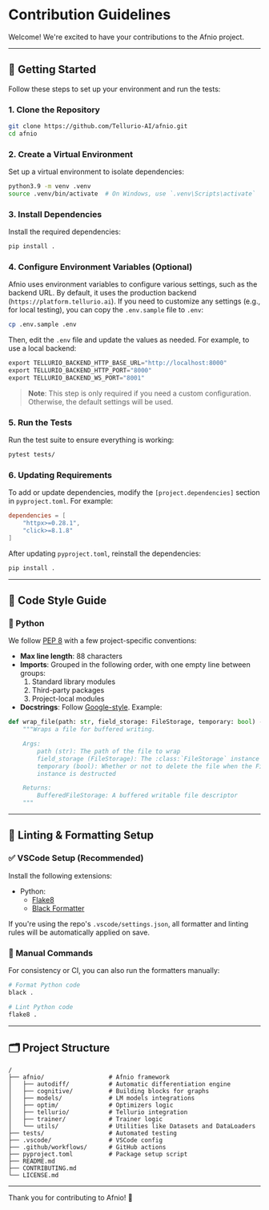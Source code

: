 # Contribution Guidelines

Welcome! We're excited to have your contributions to the Afnio project.

---

## 🚀 Getting Started

Follow these steps to set up your environment and run the tests:

### 1. Clone the Repository

```bash
git clone https://github.com/Tellurio-AI/afnio.git
cd afnio
```

### 2. Create a Virtual Environment

Set up a virtual environment to isolate dependencies:

```bash
python3.9 -m venv .venv
source .venv/bin/activate  # On Windows, use `.venv\Scripts\activate`
```

### 3. Install Dependencies

Install the required dependencies:

```bash
pip install .
```

### 4. Configure Environment Variables (Optional)

Afnio uses environment variables to configure various settings, such as the backend URL.
By default, it uses the production backend (`https://platform.tellurio.ai`). If you need
to customize any settings (e.g., for local testing), you can copy the `.env.sample`
file to `.env`:

```bash
cp .env.sample .env
```

Then, edit the `.env` file and update the values as needed. For example, to use a local
backend:

```python
export TELLURIO_BACKEND_HTTP_BASE_URL="http://localhost:8000"
export TELLURIO_BACKEND_HTTP_PORT="8000"
export TELLURIO_BACKEND_WS_PORT="8001"
```

> **Note**: This step is only required if you need a custom configuration. Otherwise,
> the default settings will be used.

### 5. Run the Tests

Run the test suite to ensure everything is working:

```bash
pytest tests/
```

### 6. Updating Requirements

To add or update dependencies, modify the `[project.dependencies]` section in `pyproject.toml`. For example:

```toml
dependencies = [
    "httpx>=0.28.1",
    "click>=8.1.8"
]
```

After updating `pyproject.toml`, reinstall the dependencies:

```bash
pip install .
```

---

## 🧠 Code Style Guide

### 🐍 Python

We follow [PEP 8](https://peps.python.org/pep-0008/) with a few project-specific conventions:

- **Max line length**: 88 characters
- **Imports**: Grouped in the following order, with one empty line between groups:
  1. Standard library modules
  2. Third-party packages
  3. Project-local modules
- **Docstrings**: Follow [Google-style](https://google.github.io/styleguide/pyguide.html#381-docstrings). Example:

```python
def wrap_file(path: str, field_storage: FileStorage, temporary: bool) -> BufferedFileStorage:
    """Wraps a file for buffered writing.

    Args:
        path (str): The path of the file to wrap
        field_storage (FileStorage): The :class:`FileStorage` instance to wrap
        temporary (bool): Whether or not to delete the file when the File
        instance is destructed

    Returns:
        BufferedFileStorage: A buffered writable file descriptor
    """
```

---

## 🧹 Linting & Formatting Setup

### ✅ VSCode Setup (Recommended)

Install the following extensions:

- Python:
  - [Flake8](https://marketplace.visualstudio.com/items?itemName=ms-python.flake8)
  - [Black Formatter](https://marketplace.visualstudio.com/items?itemName=ms-python.black-formatter)

If you're using the repo's `.vscode/settings.json`, all formatter and linting rules will be automatically applied on save.

### 🧪 Manual Commands

For consistency or CI, you can also run the formatters manually:

```bash
# Format Python code
black .

# Lint Python code
flake8 .
```

---

## 🗂️ Project Structure

```
/
├── afnio/                  # Afnio framework
│   ├── autodiff/           # Automatic differentiation engine
│   ├── cognitive/          # Building blocks for graphs
│   ├── models/             # LM models integrations
│   ├── optim/              # Optimizers logic
│   ├── tellurio/           # Tellurio integration
│   ├── trainer/            # Trainer logic
│   └── utils/              # Utilities like Datasets and DataLoaders
├── tests/                  # Automated testing
├── .vscode/                # VSCode config
├── .github/workflows/      # GitHub actions
├── pyproject.toml          # Package setup script
├── README.md
├── CONTRIBUTING.md
└── LICENSE.md
```

---

Thank you for contributing to Afnio! 💙
